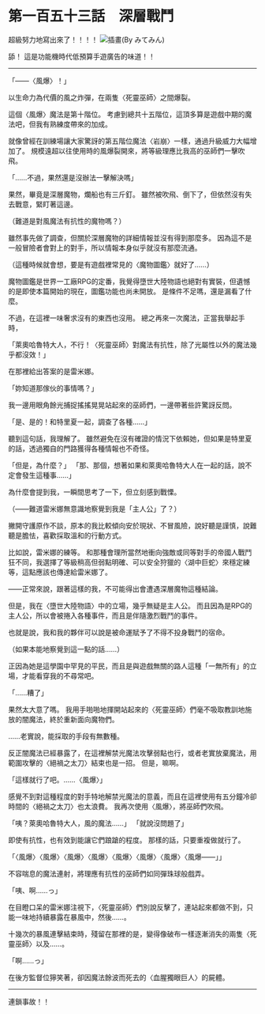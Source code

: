# 第一百五十三話　深層戰鬥

超級努力地寫出來了！！！！
![插畫(By みてみん)](https://20879.mitemin.net/userpageimage/viewimagebig/icode/i758447/)

舔！
這是功能機時代低預算手遊廣告的味道！！

---

「――〈風爆〉！」

以生命力為代價的風之炸彈，在兩隻〈死靈巫師〉之間爆裂。

這個〈風爆〉魔法是第十階位。
考慮到總共十五階位，這頂多算是遊戲中期的魔法吧，但我有熟練度帶來的加成。

就像曾經在訓練場讓大家驚訝的第五階位魔法〈岩崩〉一樣，通過升級威力大幅增加了。
規模遠超以往使用時的風爆裂開來，將等級理應比我高的巫師們一擊吹飛。

「……不過，果然還是沒辦法一擊解決嗎」

果然，畢竟是深層魔物，爛船也有三斤釘。
雖然被吹飛、倒下了，但依然沒有失去戰意，緊盯著這邊。

（難道是對風魔法有抗性的魔物嗎？）

雖然事先做了調查，但關於深層魔物的詳細情報並沒有得到那麼多。
因為這不是一般冒險者會對上的對手，所以情報本身似乎就沒有那麼流通。

（這種時候就會想，要是有遊戲裡常見的〈魔物圖鑑〉就好了……）

魔物圖鑑是世界一工廠RPG的定番，我覺得墮世大陸物語也絕對有實裝，但遺憾的是即使本篇開始的現在，圖鑑功能也尚未開放。
是條件不足嗎，還是漏看了什麼。

不過，在這裡一味奢求沒有的東西也沒用。
總之再來一次魔法，正當我舉起手時，

「萊奧哈魯特大人，不行！〈死靈巫師〉對魔法有抗性，除了光屬性以外的魔法幾乎都沒效！」

在那裡給出答案的是雷米娜。

「妳知道那傢伙的事情嗎？」

我一邊用眼角餘光捕捉搖搖晃晃站起來的巫師們，一邊帶著些許驚訝反問。

「是、是的！和特里夏一起，調查了各種……」

聽到這句話，我理解了。
雖然避免在沒有確證的情況下依賴她，但如果是特里夏的話，透過獨自的門路獲得各種情報也不奇怪。

「但是，為什麼？」
「那、那個，想著如果和萊奧哈魯特大人在一起的話，說不定會發生這種事……」

為什麼會提到我，一瞬間思考了一下，但立刻感到戰慄。

（――難道雷米娜無意識地察覺到我是「主人公」了？）

撇開守護原作不談，原本的我比較傾向安於現狀、不冒風險，說好聽是謹慎，說難聽是膽怯，喜歡採取溫和的行動方式。

比如說，雷米娜的練等。
和那種會理所當然地衝向強敵或同等對手的帝國人戰鬥狂不同，我選擇了等級稍高但弱點明確、可以安全狩獵的〈湖中巨蛇〉來穩定練等，這點應該也傳達給雷米娜了。

――正常來說，跟著這樣的我，不可能得出會遭遇深層魔物這種結論。

但是，我在〈墮世大陸物語〉中的立場，幾乎無疑是主人公。
而且因為是RPG的主人公，所以會被捲入各種事件，而且是伴隨激烈戰鬥的事件。

也就是說，我和我的夥伴可以說是被命運賦予了不得不投身戰鬥的宿命。

（如果本能地察覺到這一點的話……）

正因為她是這學園中罕見的平民，而且是與遊戲無關的路人這種「一無所有」的立場，才能看穿我的不尋常吧。

「……糟了」

果然太大意了嗎。
我用手啪啪地揮開站起來的〈死靈巫師〉們毫不吸取教訓地施放的闇魔法，終於重新面向魔物們。

……老實說，能採取的手段有無數種。

反正闇魔法已經暴露了，在這裡解禁光魔法攻擊弱點也行，或者老實放棄魔法，用範圍攻擊的〈絕禍之太刀〉結束也是一招。
但是，嘛啊。

「這樣就行了吧。……〈風爆〉」

感覺不到對這種程度的對手特地解禁光魔法的意義，而且在這裡使用有五分鐘冷卻時間的〈絕禍之太刀〉也太浪費。
我再次使用〈風爆〉，將巫師們吹飛。

「咦？萊奧哈魯特大人，風的魔法……」
「就說沒問題了」

即使有抗性，也有效到能讓它們踉蹌的程度。
那樣的話，只要重複做就行了。

「〈風爆〉〈風爆〉〈風爆〉〈風爆〉〈風爆〉〈風爆〉〈風爆〉〈風爆――」」

不容喘息的魔法連射，將理應有抗性的巫師們如同彈珠球般戲弄。

「咦、啊……っ」

在目瞪口呆的雷米娜注視下，〈死靈巫師〉們別說反擊了，連站起來都做不到，只能一味地持續暴露在暴風中，然後……。

十幾次的暴風連擊結束時，殘留在那裡的是，變得像破布一樣逐漸消失的兩隻〈死靈巫師〉以及……。

「啊……っ」

在後方監督位獰笑著，卻因魔法餘波而死去的〈血腥獨眼巨人〉的屍體。

---

連鎖事故！！